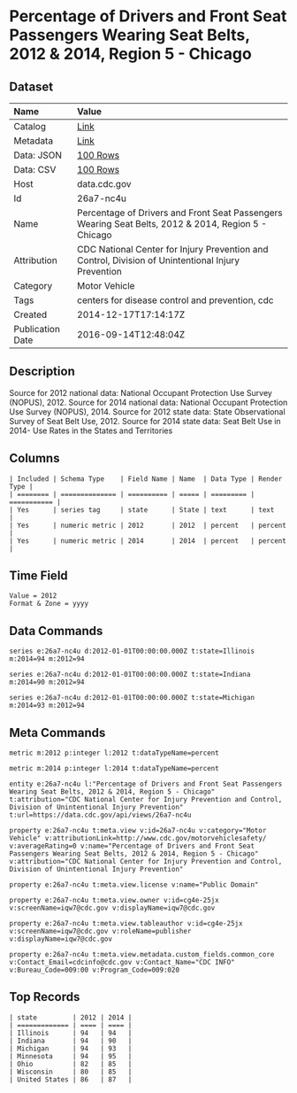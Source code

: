 # Percentage of Drivers and Front Seat Passengers Wearing Seat Belts, 2012 & 2014, Region 5 - Chicago

## Dataset

| Name | Value |
| :--- | :---- |
| Catalog | [Link](https://catalog.data.gov/dataset/percentage-of-drivers-and-front-seat-passengers-wearing-seat-belts-2012-region-5-chicago-76068) |
| Metadata | [Link](https://data.cdc.gov/api/views/26a7-nc4u) |
| Data: JSON | [100 Rows](https://data.cdc.gov/api/views/26a7-nc4u/rows.json?max_rows=100) |
| Data: CSV | [100 Rows](https://data.cdc.gov/api/views/26a7-nc4u/rows.csv?max_rows=100) |
| Host | data.cdc.gov |
| Id | 26a7-nc4u |
| Name | Percentage of Drivers and Front Seat Passengers Wearing Seat Belts, 2012 & 2014, Region 5 - Chicago |
| Attribution | CDC National Center for Injury Prevention and Control, Division of Unintentional Injury Prevention |
| Category | Motor Vehicle |
| Tags | centers for disease control and prevention, cdc |
| Created | 2014-12-17T17:14:17Z |
| Publication Date | 2016-09-14T12:48:04Z |

## Description

Source for 2012 national data: National Occupant Protection Use Survey (NOPUS), 2012. Source for 2014 national data: National Occupant Protection Use Survey (NOPUS), 2014.  Source for 2012 state data: State Observational Survey of Seat Belt Use, 2012. Source for 2014 state data: Seat Belt Use in 2014- Use Rates in the States and Territories

## Columns

```ls
| Included | Schema Type    | Field Name | Name  | Data Type | Render Type |
| ======== | ============== | ========== | ===== | ========= | =========== |
| Yes      | series tag     | state      | State | text      | text        |
| Yes      | numeric metric | 2012       | 2012  | percent   | percent     |
| Yes      | numeric metric | 2014       | 2014  | percent   | percent     |
```

## Time Field

```ls
Value = 2012
Format & Zone = yyyy
```

## Data Commands

```ls
series e:26a7-nc4u d:2012-01-01T00:00:00.000Z t:state=Illinois m:2014=94 m:2012=94

series e:26a7-nc4u d:2012-01-01T00:00:00.000Z t:state=Indiana m:2014=90 m:2012=94

series e:26a7-nc4u d:2012-01-01T00:00:00.000Z t:state=Michigan m:2014=93 m:2012=94
```

## Meta Commands

```ls
metric m:2012 p:integer l:2012 t:dataTypeName=percent

metric m:2014 p:integer l:2014 t:dataTypeName=percent

entity e:26a7-nc4u l:"Percentage of Drivers and Front Seat Passengers Wearing Seat Belts, 2012 & 2014, Region 5 - Chicago" t:attribution="CDC National Center for Injury Prevention and Control, Division of Unintentional Injury Prevention" t:url=https://data.cdc.gov/api/views/26a7-nc4u

property e:26a7-nc4u t:meta.view v:id=26a7-nc4u v:category="Motor Vehicle" v:attributionLink=http://www.cdc.gov/motorvehiclesafety/ v:averageRating=0 v:name="Percentage of Drivers and Front Seat Passengers Wearing Seat Belts, 2012 & 2014, Region 5 - Chicago" v:attribution="CDC National Center for Injury Prevention and Control, Division of Unintentional Injury Prevention"

property e:26a7-nc4u t:meta.view.license v:name="Public Domain"

property e:26a7-nc4u t:meta.view.owner v:id=cg4e-25jx v:screenName=iqw7@cdc.gov v:displayName=iqw7@cdc.gov

property e:26a7-nc4u t:meta.view.tableauthor v:id=cg4e-25jx v:screenName=iqw7@cdc.gov v:roleName=publisher v:displayName=iqw7@cdc.gov

property e:26a7-nc4u t:meta.view.metadata.custom_fields.common_core v:Contact_Email=cdcinfo@cdc.gov v:Contact_Name="CDC INFO" v:Bureau_Code=009:00 v:Program_Code=009:020
```

## Top Records

```ls
| state         | 2012 | 2014 | 
| ============= | ==== | ==== | 
| Illinois      | 94   | 94   | 
| Indiana       | 94   | 90   | 
| Michigan      | 94   | 93   | 
| Minnesota     | 94   | 95   | 
| Ohio          | 82   | 85   | 
| Wisconsin     | 80   | 85   | 
| United States | 86   | 87   | 
```